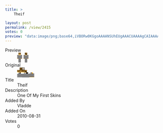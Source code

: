 ```yaml
---
title: >
    Theif

layout: post
permalink: /view/2415
votes: 0
preview: "data:image/png;base64,iVBORw0KGgoAAAANSUhEUgAAACUAAAAgCAIAAAAaMSbnAAAABnRSTlMA/wD/AP5AXyvrAAAA40lEQVRIie1VwQ2DMAy0A1t0BwRLICFGKeswCkLqEmWJDsEjTl+FEBx0VemjVe5lxb6cL7ESdk7ohWt7IQ398FDXAyB0o6S7ou+KJUaUYpvs6ez7o7HR2c0IiQD0jZ4xmVovYhE5hK6cp1gbBCfi/PM07Y2IZKiXwKcr/j6EDLUaf0tvkdmLEREz81oXuTCTrYMQzI4/Iwg9l3lWE5t+vZqDFEJP/ij5e4Oe/NGP+/NeuWiD2ku4TyH07X/kIrtyZD0AQM/99WiD4P8O0JO/oMEjJH/JH9H/+CurSq2fpjsih9CfqQ/2MbF+s88AAAAASUVORK5CYII="
---
```

<dl class="side-by-side">
<dt>Preview</dt>
<dd>
    <img class="preview" src="data:image/png;base64,iVBORw0KGgoAAAANSUhEUgAAACUAAAAgCAIAAAAaMSbnAAAABnRSTlMA/wD/AP5AXyvrAAAA40lEQVRIie1VwQ2DMAy0A1t0BwRLICFGKeswCkLqEmWJDsEjTl+FEBx0VemjVe5lxb6cL7ESdk7ohWt7IQ398FDXAyB0o6S7ou+KJUaUYpvs6ez7o7HR2c0IiQD0jZ4xmVovYhE5hK6cp1gbBCfi/PM07Y2IZKiXwKcr/j6EDLUaf0tvkdmLEREz81oXuTCTrYMQzI4/Iwg9l3lWE5t+vZqDFEJP/ij5e4Oe/NGP+/NeuWiD2ku4TyH07X/kIrtyZD0AQM/99WiD4P8O0JO/oMEjJH/JH9H/+CurSq2fpjsih9CfqQ/2MbF+s88AAAAASUVORK5CYII=">
</dd>
<dt>Original</dt>
<dd>
    <img class="preview" src="data:image/png;base64,iVBORw0KGgoAAAANSUhEUgAAAEAAAAAgCAYAAACinX6EAAAA80lEQVR42u2YwQ2DMAxFkyF66BQZocdKnaLn7tUVukP36BQcCKISKDgBF4hrLDvSFxEJIjz9/Fg4h7TH7RyX5L1flJPefgHQtrEoVQA+7+dEKgHcL6evDIBWAKq3gOoQFH0MYh9IrcMAiK/reB36qeD90py5uaWxYZwdQLogDrEDwPYwtcQA6GO91BcP4F9WH+GBvqoMSAEcJgPUh2AGBJRzIYSJ1j4PtTcTsmyqDRS+YCuAUojWAJBBrQ2glgOoAIhxANUWqO4AbMHcIq8zuCtBtABrml0yB5gDzAHmAHOAOcAcYA4wB8w1WOuvFbkDiP83dKCs5u7m+RDRAAAAAElFTkSuQmCC">
</dd>
<dt>Title</dt>
<dd>Theif</dd>
<dt>Description</dt>
<dd>One Of My First Skins</dd>
<dt>Added By</dt>
<dd>Vladde</dd>
<dt>Added On</dt>
<dd>2010-08-31</dd>
<dt>Votes</dt>
<dd>0</dd>
</dl>
